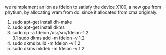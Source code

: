 we reimplement an ion  as fdeion to satisfy the device X100, a new gpu from phytium, by allocating vram from dc. since it allocated from cma originaly.

1. sudo apt-get install dh-make 
2. sudo apt-get install dkms
3. sudo cp -a fdeion /usr/src/fdeion-1.2  
3.1 sudo dkms add -m fdeion -v 1.2
4. sudo dkms build -m fdeion -v 1.2 
5. sudo dkms mkdeb -m fdeion -v 1.2
